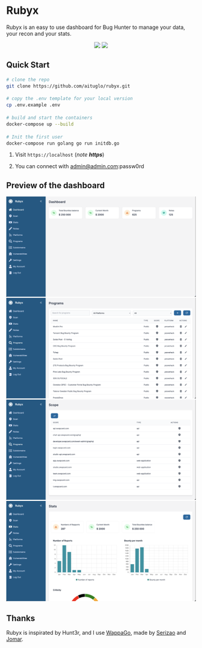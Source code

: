 # Rubyx

Rubyx is an easy to use dashboard for Bug Hunter to manage your data, your recon and your stats.

<p align="center">  
    <a href="https://opensource.org/licenses/MIT"><img src="https://img.shields.io/badge/license-MIT-_red.svg"></a>  
    <a href="https://github.com/Aituglo/rubyx/issues"><img src="https://img.shields.io/badge/contributions-welcome-brightgreen.svg?style=flat"></a>
</p>

## Quick Start

```bash
# clone the repo
git clone https://github.com/aituglo/rubyx.git

# copy the .env template for your local version
cp .env.example .env

# build and start the containers
docker-compose up --build

# Init the first user
docker-compose run golang go run initdb.go
```

1) Visit `https://localhost` (*note **https***)

2) You can connect with admin@admin.com:passw0rd

## Preview of the dashboard

![](docs/img/dashboard.png)
![](docs/img/programs.png)
![](docs/img/scope.png)
![](docs/img/stats.png)

## Thanks

Rubyx is inspirated by Hunt3r, and I use [WappaGo](https://github.com/EasyRecon/wappaGo), made by [Serizao](https://github.com/Serizao) and [Jomar](https://github.com/JoshuaMart).

